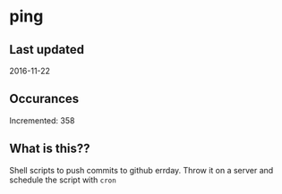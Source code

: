# ping

## Last updated
2016-11-22

## Occurances
Incremented: 358

## What is this?? 
Shell scripts to push commits to github errday. Throw it on a server and schedule the script with `cron`
